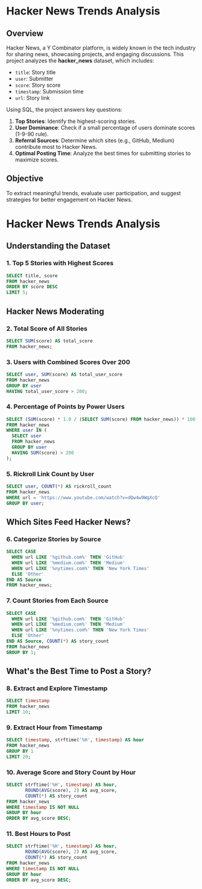 # Hacker News Trends Analysis  

## Overview  
Hacker News, a Y Combinator platform, is widely known in the tech industry for sharing news, showcasing projects, and engaging discussions. This project analyzes the **hacker_news** dataset, which includes:  
- `title`: Story title  
- `user`: Submitter  
- `score`: Story score  
- `timestamp`: Submission time  
- `url`: Story link  

Using SQL, the project answers key questions:  
1. **Top Stories**: Identify the highest-scoring stories.  
2. **User Dominance**: Check if a small percentage of users dominate scores (1-9-90 rule).  
3. **Referral Sources**: Determine which sites (e.g., GitHub, Medium) contribute most to Hacker News.  
4. **Optimal Posting Time**: Analyze the best times for submitting stories to maximize scores.  

## Objective  
To extract meaningful trends, evaluate user participation, and suggest strategies for better engagement on Hacker News.  

# Hacker News Trends Analysis

## Understanding the Dataset

### 1. Top 5 Stories with Highest Scores
```sql
SELECT title, score
FROM hacker_news
ORDER BY score DESC
LIMIT 5;
```

## Hacker News Moderating

### 2. Total Score of All Stories
```sql
SELECT SUM(score) AS total_score
FROM hacker_news;
```

### 3. Users with Combined Scores Over 200
```sql
SELECT user, SUM(score) AS total_user_score
FROM hacker_news
GROUP BY user
HAVING total_user_score > 200;
```

### 4. Percentage of Points by Power Users
```sql
SELECT (SUM(score) * 1.0 / (SELECT SUM(score) FROM hacker_news)) * 100 AS percentage
FROM hacker_news
WHERE user IN (
  SELECT user
  FROM hacker_news
  GROUP BY user
  HAVING SUM(score) > 200
);
```

### 5. Rickroll Link Count by User
```sql
SELECT user, COUNT(*) AS rickroll_count
FROM hacker_news
WHERE url = 'https://www.youtube.com/watch?v=dQw4w9WgXcQ'
GROUP BY user;
```

## Which Sites Feed Hacker News?

### 6. Categorize Stories by Source
```sql
SELECT CASE
  WHEN url LIKE '%github.com%' THEN 'GitHub'
  WHEN url LIKE '%medium.com%' THEN 'Medium'
  WHEN url LIKE '%nytimes.com%' THEN 'New York Times'
  ELSE 'Other'
END AS Source
FROM hacker_news;
```

### 7. Count Stories from Each Source
```sql
SELECT CASE
  WHEN url LIKE '%github.com%' THEN 'GitHub'
  WHEN url LIKE '%medium.com%' THEN 'Medium'
  WHEN url LIKE '%nytimes.com%' THEN 'New York Times'
  ELSE 'Other'
END AS Source, COUNT(*) AS story_count
FROM hacker_news
GROUP BY 1;
```

## What's the Best Time to Post a Story?

### 8. Extract and Explore Timestamp
```sql
SELECT timestamp
FROM hacker_news
LIMIT 10;
```

### 9. Extract Hour from Timestamp
```sql
SELECT timestamp, strftime('%H', timestamp) AS hour
FROM hacker_news
GROUP BY 1
LIMIT 20;
```

### 10. Average Score and Story Count by Hour
```sql
SELECT strftime('%H', timestamp) AS hour,
       ROUND(AVG(score), 2) AS avg_score,
       COUNT(*) AS story_count
FROM hacker_news
WHERE timestamp IS NOT NULL
GROUP BY hour
ORDER BY avg_score DESC;
```

### 11. Best Hours to Post
```sql
SELECT strftime('%H', timestamp) AS hour,
       ROUND(AVG(score), 2) AS avg_score,
       COUNT(*) AS story_count
FROM hacker_news
WHERE timestamp IS NOT NULL
GROUP BY hour
ORDER BY avg_score DESC;
